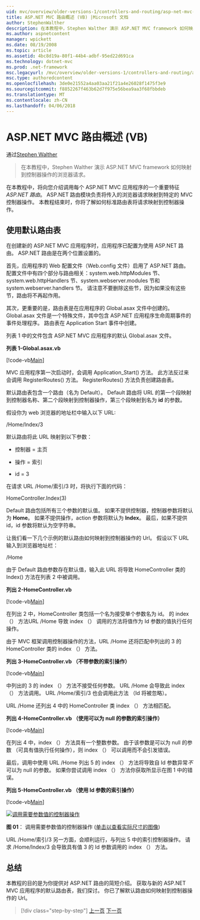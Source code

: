 ```yaml
---
uid: mvc/overview/older-versions-1/controllers-and-routing/asp-net-mvc-routing-overview-vb
title: ASP.NET MVC 路由概述 (VB) |Microsoft 文档
author: StephenWalther
description: 在本教程中，Stephen Walther 演示 ASP.NET MVC framework 如何映射到控制器操作的浏览器请求。
ms.author: aspnetcontent
manager: wpickett
ms.date: 08/19/2008
ms.topic: article
ms.assetid: 4bc8d19a-80f1-44b4-adbf-95ed22d691ca
ms.technology: dotnet-mvc
ms.prod: .net-framework
msc.legacyurl: /mvc/overview/older-versions-1/controllers-and-routing/asp-net-mvc-routing-overview-vb
msc.type: authoredcontent
ms.openlocfilehash: 3de0e21552a4aa03aa21f21a4e26028f1475f3e9
ms.sourcegitcommit: f8852267f463b62d7f975e56bea9aa3f68fbbdeb
ms.translationtype: MT
ms.contentlocale: zh-CN
ms.lasthandoff: 04/06/2018
---
```

<a name="aspnet-mvc-routing-overview-vb"></a>ASP.NET MVC 路由概述 (VB)
====================
通过[Stephen Walther](https://github.com/StephenWalther)

> 在本教程中，Stephen Walther 演示 ASP.NET MVC framework 如何映射到控制器操作的浏览器请求。


在本教程中，将向您介绍调用每个 ASP.NET MVC 应用程序的一个重要特征*ASP.NET 路由*。 ASP.NET 路由模块负责将传入的浏览器请求映射到特定的 MVC 控制器操作。 本教程结束时，你将了解如何标准路由表将请求映射到控制器操作。

## <a name="using-the-default-route-table"></a>使用默认路由表

在创建新的 ASP.NET MVC 应用程序时，应用程序已配置为使用 ASP.NET 路由。 ASP.NET 路由是在两个位置设置的。

首先，应用程序的 Web 配置文件（Web.config 文件）启用了 ASP.NET 路由。 配置文件中有四个部分与路由相关：system.web.httpModules 节、system.web.httpHandlers 节、system.webserver.modules 节和 system.webserver.handlers 节。 请注意不要删除这些节，因为如果没有这些节，路由将不再起作用。

其次，更重要的是，路由表是在应用程序的 Global.asax 文件中创建的。 Global.asax 文件是一个特殊文件，其中包含 ASP.NET 应用程序生命周期事件的事件处理程序。 路由表在 Application Start 事件中创建。

列表 1 中的文件包含 ASP.NET MVC 应用程序的默认 Global.asax 文件。

**列表 1-Global.asax.vb**

[!code-vb[Main](asp-net-mvc-routing-overview-vb/samples/sample1.vb)]

MVC 应用程序第一次启动时，会调用 Application\_Start() 方法。 此方法反过来会调用 RegisterRoutes() 方法。 RegisterRoutes() 方法负责创建路由表。

默认路由表包含一个路由（名为 Default）。 Default 路由将 URL 的第一个段映射到控制器名称、第二个段映射到控制器操作，第三个段映射到名为 **id** 的参数。

假设你为 web 浏览器的地址栏中输入以下 URL:

/Home/Index/3

默认路由将此 URL 映射到以下参数：

- 控制器 = 主页

- 操作 = 索引

- id = 3

在请求 URL /Home/索引/3 时，将执行下面的代码：

HomeController.Index(3)

Default 路由包括所有三个参数的默认值。 如果不提供控制器，控制器参数将默认为 **Home**。 如果不提供操作，action 参数将默认为 **Index**。 最后，如果不提供 id，id 参数将默认为空字符串。

让我们看一下几个示例的默认路由如何映射到控制器操作的 Url。 假设以下 URL 输入到浏览器地址栏：

/Home

由于 Default 路由参数存在默认值，输入此 URL 将导致 HomeController 类的 Index() 方法在列表 2 中被调用。

**列出 2-HomeController.vb**

[!code-vb[Main](asp-net-mvc-routing-overview-vb/samples/sample2.vb)]

在列出 2 中，HomeController 类包括一个名为接受单个参数名为 id。 的 index （） 方法URL /Home 导致 index （） 调用的方法将值作为 Id 参数的值执行任何操作。

由于 MVC 框架调用控制器操作的方法，URL /Home 还将匹配中列出的 3 的 HomeController 类的 index （） 方法。

**列出 3-HomeController.vb （不带参数的索引操作）**

[!code-vb[Main](asp-net-mvc-routing-overview-vb/samples/sample3.vb)]

中列出的 3 的 index （） 方法不接受任何参数。 URL /Home 会导致此 index （） 方法调用。 URL /Home/索引/3 也会调用此方法 （Id 将被忽略）。

URL /Home 还列出 4 中的 HomeController 类 index （） 方法相匹配。

**列出 4-HomeController.vb （使用可以为 null 的参数的索引操作）**

[!code-vb[Main](asp-net-mvc-routing-overview-vb/samples/sample4.vb)]

在列出 4 中，index （） 方法具有一个整数参数。 由于该参数是可以为 null 的参数 （可具有值执行任何操作），则 index （） 可以调用而不会引发错误。

最后，调用中使用 URL /Home 列出 5 的 index （） 方法将导致自 Id 参数异常*不*可以为 null 的参数。 如果你尝试调用 index （） 方法你获取所显示在图 1 中的错误。

**列出 5-HomeController.vb （使用 Id 参数的索引操作）**

[!code-vb[Main](asp-net-mvc-routing-overview-vb/samples/sample5.vb)]


[![调用需要参数值的控制器操作](asp-net-mvc-routing-overview-vb/_static/image1.jpg)](asp-net-mvc-routing-overview-vb/_static/image1.png)

**图 01**： 调用需要参数值的控制器操作 ([单击以查看实际尺寸的图像](asp-net-mvc-routing-overview-vb/_static/image2.png))


URL /Home/索引/3 另一方面，会顺利运行，与列出 5 中的索引控制器操作。 请求 /Home/Index/3 会导致具有值 3 的 Id 参数调用的 index （） 方法。

## <a name="summary"></a>总结

本教程的目的是为你提供对 ASP.NET 路由的简短介绍。 获取与新的 ASP.NET MVC 应用程序的默认路由表，我们探讨。 你已了解默认路由如何映射到控制器操作的 Url。

> [!div class="step-by-step"]
> [上一页](creating-an-action-cs.md)
> [下一页](understanding-action-filters-vb.md)
